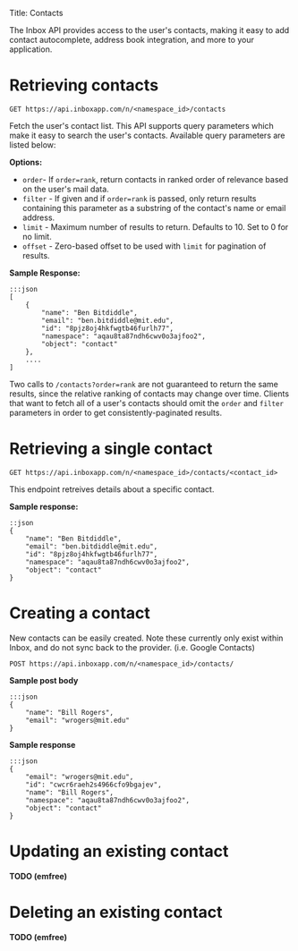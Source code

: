 Title: Contacts

The Inbox API provides access to the user's contacts, making it easy to add contact autocomplete, address book integration, and more to your application.

# Retrieving contacts

    GET https://api.inboxapp.com/n/<namespace_id>/contacts
    

Fetch the user's contact list. This API supports query parameters which make it easy to search the user's contacts. Available query parameters are listed below:

**Options:**

* `order`- If `order=rank`, return contacts in ranked order of relevance based
  on the user's mail data.
* `filter` - If given and if `order=rank` is passed, only return results containing this parameter as a substring of the contact's name or email address.
* `limit` - Maximum number of results to return. Defaults to 10. Set to 0 for no limit.
* `offset` - Zero-based offset to be used with `limit` for pagination of results.

**Sample Response:**

```
:::json
[
    {
        "name": "Ben Bitdiddle",
        "email": "ben.bitdiddle@mit.edu",
        "id": "8pjz8oj4hkfwgtb46furlh77",
        "namespace": "aqau8ta87ndh6cwv0o3ajfoo2",
        "object": "contact"
    },
    ....
]
```

Two calls to `/contacts?order=rank` are not guaranteed to return the same results, since the relative ranking of contacts may change over time. Clients that want to fetch all of a user's contacts should omit the `order` and `filter` parameters in order to get consistently-paginated results.


# Retrieving a single contact

    GET https://api.inboxapp.com/n/<namespace_id>/contacts/<contact_id>

This endpoint retreives details about a specific contact.

**Sample response:**
```
::json
{
    "name": "Ben Bitdiddle",
    "email": "ben.bitdiddle@mit.edu",
    "id": "8pjz8oj4hkfwgtb46furlh77",
    "namespace": "aqau8ta87ndh6cwv0o3ajfoo2",
    "object": "contact"
}
```

# Creating a contact

New contacts can be easily created. Note these currently only exist within Inbox, and do not sync back to the provider. (i.e. Google Contacts)

    POST https://api.inboxapp.com/n/<namespace_id>/contacts/

**Sample post body**
```
:::json
{
    "name": "Bill Rogers",
    "email": "wrogers@mit.edu"
}
```
**Sample response**
```
:::json
{
    "email": "wrogers@mit.edu",
    "id": "cwcr6raeh2s4966cfo9bgajev",
    "name": "Bill Rogers",
    "namespace": "aqau8ta87ndh6cwv0o3ajfoo2",
    "object": "contact"
}

```

# Updating an existing contact

**TODO (emfree)**

# Deleting an existing contact

**TODO (emfree)**
